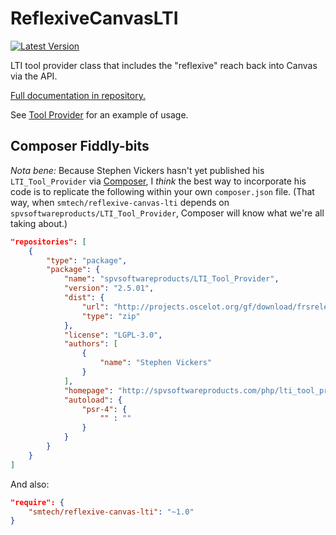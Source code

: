 # ReflexiveCanvasLTI

[![Latest Version](https://img.shields.io/packagist/v/smtech/reflexive-canvas-lti.svg)](https://packagist.org/packages/smtech/reflexive-canvas-lti)

LTI tool provider class that includes the \"reflexive\" reach back into Canvas via the API.

[Full documentation in repository.](https://htmlpreview.github.io/?https://raw.githubusercontent.com/smtech/reflexive-canvas-lti/master/doc/namespaces/smtech.ReflexiveCanvasLTI.html)

See [Tool Provider](https://github.com/smtech/reflexive-canvas-lti/tree/master/examples/tool-provider) for an example of usage.

## Composer Fiddly-bits

_Nota bene:_ Because Stephen Vickers hasn't yet published his `LTI_Tool_Provider` via [Composer](http://getcomposer.org), I _think_ the best way to incorporate his code is to replicate the following within your own `composer.json` file. (That way, when `smtech/reflexive-canvas-lti` depends on `spvsoftwareproducts/LTI_Tool_Provider`, Composer will know what we're all taking about.)

```JSON
"repositories": [
    {
        "type": "package",
        "package": {
            "name": "spvsoftwareproducts/LTI_Tool_Provider",
            "version": "2.5.01",
            "dist": {
                "url": "http://projects.oscelot.org/gf/download/frsrelease/956/6025/LTI_Tool_Provider-2.5.01.zip",
                "type": "zip"
            },
            "license": "LGPL-3.0",
            "authors": [
                {
                    "name": "Stephen Vickers"
                }
            ],
            "homepage": "http://spvsoftwareproducts.com/php/lti_tool_provider/",
            "autoload": {
                "psr-4": {
                    "" : ""
                }
            }
        }
    }
]
```

And also:

```JSON
"require": {
    "smtech/reflexive-canvas-lti": "~1.0"
}
```
